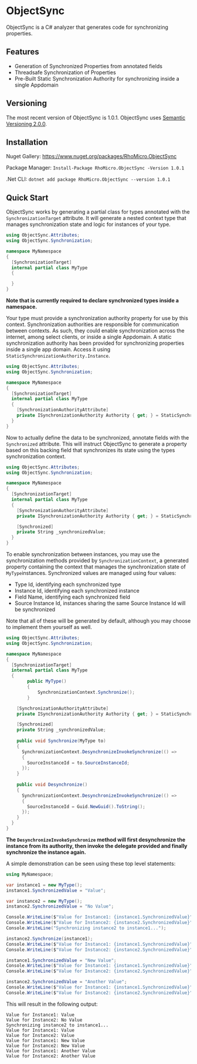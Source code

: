 # ObjectSync #

ObjectSync is a C# analyzer that generates code for synchronizing properties.

## Features ##

* Generation of Synchronized Properties from annotated fields
* Threadsafe Synchronization of Properties
* Pre-Built Static Synchronization Authority for synchronizing inside a single Appdomain

## Versioning ##

The most recent version of ObjectSync is 1.0.1.
ObjectSync uses [Semantic Versioning 2.0.0](https://semver.org/).
## Installation ##

Nuget Gallery: https://www.nuget.org/packages/RhoMicro.ObjectSync

Package Manager: `Install-Package RhoMicro.ObjectSync -Version 1.0.1`

.Net CLI: `dotnet add package RhoMicro.ObjectSync --version 1.0.1`
## Quick Start ##

ObjectSync works by generating a partial class for types annotated with the `SynchronizationTarget` attribute. It will generate a nested context type that manages synchronization state and logic for instances of your type. 

```cs
using ObjectSync.Attributes;
using ObjectSync.Synchronization;

namespace MyNamespace
{
  [SynchronizationTarget]
  internal partial class MyType
  {

  }
}
```
**Note that is currently required to declare synchronized types inside a namespace.**

Your type must provide a synchronization authority property for use by this context. Synchronization authorities are responsible for communication between contexts. As such, they could enable synchronization across the internet, among select clients, or inside a single Appdomain. A static synchronization authority has been provided for synchronizing properties inside a single app domain. Access it using `StaticSynchronizationAuthority.Instance`. 

```cs
using ObjectSync.Attributes;
using ObjectSync.Synchronization;

namespace MyNamespace
{
  [SynchronizationTarget]
  internal partial class MyType
  {
    [SynchronizationAuthorityAttribute]
    private ISynchronizationAuthority Authority { get; } = StaticSynchronizationAuthority.Instance;
  }
}
```

Now to actually define the data to be synchronized, annotate fields with the `Synchronized` attribute. This will instruct ObjectSync to generate a property based on this backing field that synchronizes its state using the types synchronization context.

```cs
using ObjectSync.Attributes;
using ObjectSync.Synchronization;

namespace MyNamespace
{
  [SynchronizationTarget]
  internal partial class MyType
  {
    [SynchronizationAuthorityAttribute]
    private ISynchronizationAuthority Authority { get; } = StaticSynchronizationAuthority.Instance;

    [Synchronized]
    private String _synchronizedValue;
  }
}
```

To enable synchronization between instances, you may use the synchronization methods provided by `SynchronizationContext`, a generated property containing the context that manages the synchronization state of `MyType`instances. Synchronized values are managed using four values:
* Type Id, identifying each synchronized type
* Instance Id, identifying each synchronized instance
* Field Name, identifying each synchronized field
* Source Instance Id, instances sharing the same Source Instance Id will be synchronized

Note that all of these will be generated by default, although you may choose to implement them yourself as well.

```cs
using ObjectSync.Attributes;
using ObjectSync.Synchronization;

namespace MyNamespace
{
  [SynchronizationTarget]
  internal partial class MyType
  {
		public MyType()
		{
			SynchronizationContext.Synchronize();
		}

    [SynchronizationAuthorityAttribute]
    private ISynchronizationAuthority Authority { get; } = StaticSynchronizationAuthority.Instance;

    [Synchronized]
    private String _synchronizedValue;
    
    public void Synchronize(MyType to)
    {
      SynchronizationContext.DesynchronizeInvokeSynchronize(() =>
      {
        SourceInstanceId = to.SourceInstanceId;
      });
    }
    
    public void Desynchronize()
    {
      SynchronizationContext.DesynchronizeInvokeSynchronize(() =>
      {
        SourceInstanceId = Guid.NewGuid().ToString();
      });
    }
  }
}
```
**The `DesynchronizeInvokeSynchronize` method will first desynchronize the instance from its authority, then invoke the delegate provided and finally synchronize the instance again.**

A simple demonstration can be seen using these top level statements:

```cs
using MyNamespace;

var instance1 = new MyType();
instance1.SynchronizedValue = "Value";

var instance2 = new MyType();
instance2.SynchronizedValue = "No Value";

Console.WriteLine($"Value for Instance1: {instance1.SynchronizedValue}");
Console.WriteLine($"Value for Instance2: {instance2.SynchronizedValue}");
Console.WriteLine("Synchronizing instance2 to instance1...");

instance2.Synchronize(instance1);
Console.WriteLine($"Value for Instance1: {instance1.SynchronizedValue}");
Console.WriteLine($"Value for Instance2: {instance2.SynchronizedValue}");

instance1.SynchronizedValue = "New Value";
Console.WriteLine($"Value for Instance1: {instance1.SynchronizedValue}");
Console.WriteLine($"Value for Instance2: {instance2.SynchronizedValue}");

instance2.SynchronizedValue = "Another Value";
Console.WriteLine($"Value for Instance1: {instance1.SynchronizedValue}");
Console.WriteLine($"Value for Instance2: {instance2.SynchronizedValue}");
```

This will result in the following output:
```
Value for Instance1: Value
Value for Instance2: No Value
Synchronizing instance2 to instance1...
Value for Instance1: Value
Value for Instance2: Value
Value for Instance1: New Value
Value for Instance2: New Value
Value for Instance1: Another Value
Value for Instance2: Another Value
```
